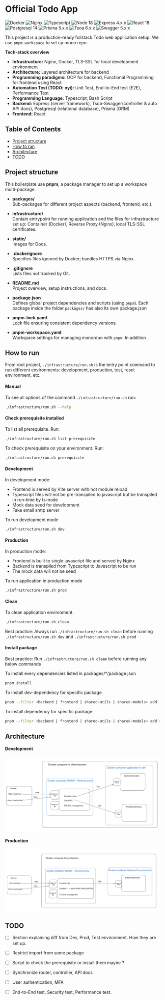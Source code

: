 # Official Todo App
![Docker](https://img.shields.io/badge/docker-27.3.1-green)
![Nginx](https://img.shields.io/badge/nginx-alpine-green)
![Typescript](https://img.shields.io/badge/typescript-5.2.2-green.svg)
![Node 18](https://img.shields.io/badge/node-18_alpine-green)
![Express 4.x.x](https://img.shields.io/badge/express-4.19.2-green.svg)
![React 18](https://img.shields.io/badge/react-18.2.0-green.svg)
![Postgresql 14](https://img.shields.io/badge/postgresql-14_alpine-green.svg)
![Prisma 5.x.x](https://img.shields.io/badge/prisma-5.20.0-green.svg)
![Tsoa 6.x.x](https://img.shields.io/badge/tsoa-6.4.0-green.svg)
![Swagger 5.x.x](https://img.shields.io/badge/swagger_api_docs-5.0.1-green.svg)

This project is a production-ready fullstack Todo web application setup. We use `pnpm workspace` to
set up mono repo.


**Tech-stack overview**
- **Infrastructure:** Nginx, Docker, TLS-SSL for local development environment
- **Architecture:** Layered architecture for backend
- **Programming paradigms:** OOP for backend, Functional Programming for frontend using React
- **Automation Test (TODO: nyi):** Unit Test, End-to-End test (E2E), Performance Test
- **Programming Language:** Typescript, Bash Script
- **Backend:** Express (server framework), Tsoa-Swagger(controller & auto API docs), Postgresql (relational database), Prisma (ORM)
- **Frontend:** React
## Table of Contents
- [Project structure](#project-structure)
- [How to run](#how-to-run)
- [Architecture](#architecture-)
- [TODO](#todo)


## Project structure
This boilerplate use **pnpm**, a package manager to set up a workspace
multi-package.
- **packages/**  
  Sub-packages for different project aspects (backend, frontend, etc.).

- **infrastructure/**  
  Contain entrypoint for running application and the files for infrastructure set up: Container (Docker),
  Reverse Proxy (Nginx), local TLS-SSL certificates.

- **static/**  
  Images for Docs.

- **.dockerignore**  
  Specifies files ignored by Docker; handles HTTPS via Nginx.

- **.gitignore**  
  Lists files not tracked by Git.

- **README.md**  
  Project overview, setup instructions, and docs.

- **package.json**  
  Defines global project dependencies and scripts (using `pnpm`). Each package inside
  the folder `packages/` has also its own package.json

- **pnpm-lock.yaml**  
  Lock file ensuring consistent dependency versions.

- **pnpm-workspace.yaml**  
  Workspace settings for managing monorepo with `pnpm`.
  In addition

## How to run
From root project, `./infrastructure/run.sh` is the entry point
command to run different environments: development, production, test,
reset environment, etc.
#### Manual
To see all options of the command `./infrastructure/run.sh` run:
``` bash
./infrastructure/run.sh --help
```
#### Check prerequisite installed
To list all prerequisite. Run:
``` bash
./infrastructure/run.sh list-prerequisite
```
To check prerequisite on your environment. Run:
``` bash
./infrastructure/run.sh prerequisite
```
#### Development
In development mode:
- Frontend is served by Vite server with hot module reload
- Typescript files will not be pre-transpiled to javascript but be transpiled
  in run-time by ts-node
- Mock data seed for development
- Fake email smtp server

To run development mode
``` bash
./infrastructure/run.sh dev
```
#### Production
In production mode:
- Frontend is built to single javascript file and served by Nginx
- Backend is transpiled from Typescript to Javascript to be run
- The mock data will not be seed

To run application in production mode
``` bash
./infrastructure/run.sh prod
```
#### Clean
To clean application environment.
``` bash
./infrastructure/run.sh clean
```
Best practice: Always run ```./infrastructure/run.sh clean``` before running
```./infrastructure/run.sh dev``` and ```./infrastructure/run.sh prod```

#### Install package
Best practice: Run `./infrastructure/run.sh clean` before running any below commands


To install every dependencies listed in packages/*/package.json
``` bash
pnpm install
```  
To install dev-dependency for specific package
``` bash
pnpm --filter <backend | frontend | shared-utils | shared-models> add --save-dev <package>
```  

To install dependency for specific package
``` bash
pnpm --filter <backend | frontend | shared-utils | shared-models> add <package>
```

## Architecture
#### Development
![Docker Compose for Development](static/architecture-dev.png)

#### Production
![Docker Compose for Production](static/architecture-prod.png)

## TODO
- [ ] Section explaining diff from Dev, Prod, Test environment. How they are set up.
- [ ] Restrict import from some package
- [ ] Script to check the prerequisite or install them maybe ?
- [ ] Synchronize router, controller, API docs
- [ ] User authentication, MFA
- [ ] End-to-End test, Security test, Performance test.

